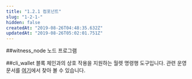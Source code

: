 ```yaml
---
title: "1.2.1 컴포넌트"
slug: "1-2-1-"
hidden: false
createdAt: "2019-08-26T04:48:35.632Z"
updatedAt: "2019-08-26T05:02:01.751Z"
---
```

##witness_node
노드 프로그램

##cli_wallet
블록 체인과의 상호 작용을 지원하는 월렛 명령행 도구입니다. 관련 운영 문서를 [여기](https://cn-dev.cocosbcx.io/v2.0/docs/22-cli_wallet)에서 찾아 볼 수 있습니다.